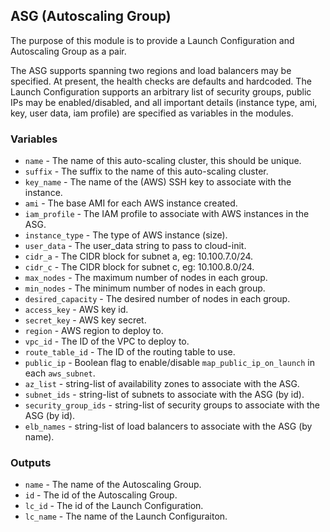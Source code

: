 ## ASG (Autoscaling Group)

The purpose of this module is to provide a Launch Configuration and Autoscaling
Group as a pair.

The ASG supports spanning two regions and load balancers may be specified. At
present, the health checks are defaults and hardcoded. The Launch Configuration
supports an arbitrary list of security groups, public IPs may be enabled/disabled,
and all important details (instance type, ami, key, user data, iam profile) are
specified as variables in the modules.


### Variables

* `name` - The name of this auto-scaling cluster, this should be unique.
* `suffix` - The suffix to the name of this auto-scaling cluster.
* `key_name` - The name of the (AWS) SSH key to associate with the instance.
* `ami` - The base AMI for each AWS instance created.
* `iam_profile` - The IAM profile to associate with AWS instances in the ASG.
* `instance_type` - The type of AWS instance (size).
* `user_data` - The user_data string to pass to cloud-init.
* `cidr_a` - The CIDR block for subnet a, eg: 10.100.7.0/24.
* `cidr_c` - The CIDR block for subnet c, eg: 10.100.8.0/24.
* `max_nodes` - The maximum number of nodes in each group.
* `min_nodes` - The minimum number of nodes in each group.
* `desired_capacity` - The desired number of nodes in each group.
* `access_key` - AWS key id.
* `secret_key` - AWS key secret.
* `region` - AWS region to deploy to.
* `vpc_id` - The ID of the VPC to deploy to.
* `route_table_id` - The ID of the routing table to use.
* `public_ip` - Boolean flag to enable/disable `map_public_ip_on_launch` in each `aws_subnet`.
* `az_list` - string-list of availability zones to associate with the ASG.
* `subnet_ids` - string-list of subnets to associate with the ASG (by id).
* `security_group_ids` - string-list of security groups to associate with the ASG (by id).
* `elb_names` - string-list of load balancers to associate with the ASG (by name).


### Outputs

* `name` - The name of the Autoscaling Group.
* `id` - The id of the Autoscaling Group.
* `lc_id` - The id of the Launch Configuration.
* `lc_name` - The name of the Launch Configuraiton.
